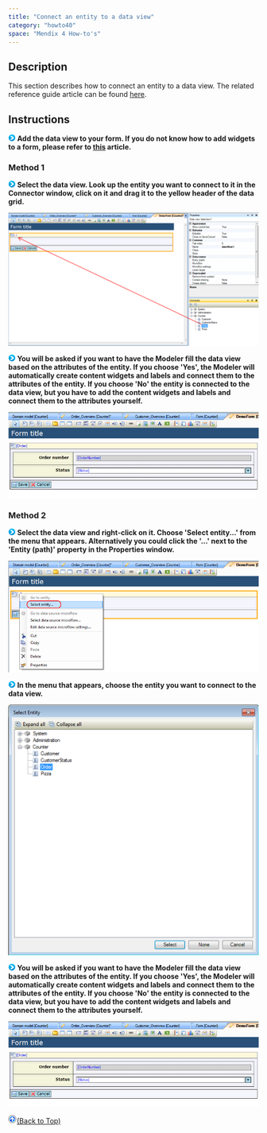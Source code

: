 ```yaml
---
title: "Connect an entity to a data view"
category: "howto40"
space: "Mendix 4 How-to's"
---
```

## Description

This section describes how to connect an entity to a data view. The related reference guide article can be found [here](https://world.mendix.com/pages/releaseview.action?pageId=9699362).

## Instructions

![](attachments/819203/917932.png) **Add the data view to your form. If you do not know how to add widgets to a form, please refer to [this](https://world.mendix.com/display/howto25/Add+a+widget+to+a+form) article.**

### Method 1

![](attachments/819203/917932.png) **Select the data view. Look up the entity you want to connect to it in the Connector window, click on it and drag it to the yellow header of the data grid.**

![](attachments/2621456/2752637.png)

![](attachments/819203/917932.png) **You will be asked if you want to have the Modeler fill the data view based on the attributes of the entity. If you choose 'Yes', the Modeler will automatically create content widgets and labels and connect them to the attributes of the entity. If you choose 'No' the entity is connected to the data view, but you have to add the content widgets and labels and connect them to the attributes yourself.**

![](attachments/2621456/2752634.png)

### Method 2

![](attachments/819203/917932.png) **Select the data view and right-click on it. Choose 'Select entity...' from the menu that appears. Alternatively you could click the '...' next to the 'Entity (path)' property in the Properties window.**

![](attachments/2621456/2752636.png)

![](attachments/819203/917932.png) **In the menu that appears, choose the entity you want to connect to the data view.**

![](attachments/2621456/2752638.png)

![](attachments/819203/917932.png) **You will be asked if you want to have the Modeler fill the data view based on the attributes of the entity. If you choose 'Yes', the Modeler will automatically create content widgets and labels and connect them to the attributes of the entity. If you choose 'No' the entity is connected to the data view, but you have to add the content widgets and labels and connect them to the attributes yourself.**

![](attachments/2621456/2752634.png)

[![](attachments/819203/917564.png)](connect-an-entity-to-a-data-view)[(Back to Top)](connect-an-entity-to-a-data-view)